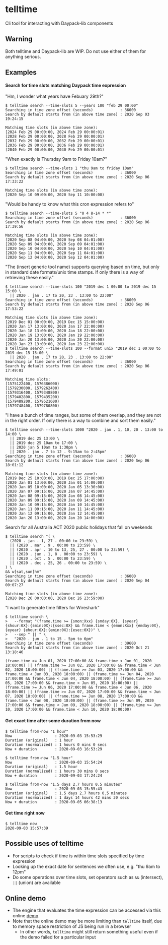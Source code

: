 # telltime
Cli tool for interacting with Daypack-lib components

## Warning
Both telltime and Daypack-lib are WIP. Do not use either of them for anything serious.

## Examples

#### Search for time slots matching Daypack time expression

"Hm, I wonder what years have Febuary 29th?"

```
$ telltime search --time-slots 5 --years 100 "feb 29 00:00"
Searching in time zone offset (seconds)            : 36000
Search by default starts from (in above time zone) : 2020 Sep 03 19:24:15

Matching time slots (in above time zone):
[2024 Feb 29 00:00:00, 2024 Feb 29 00:00:01)
[2028 Feb 29 00:00:00, 2028 Feb 29 00:00:01)
[2032 Feb 29 00:00:00, 2032 Feb 29 00:00:01)
[2036 Feb 29 00:00:00, 2036 Feb 29 00:00:01)
[2040 Feb 29 00:00:00, 2040 Feb 29 00:00:01)
```

"When exactly is Thursday 9am to Friday 10am?"

```
$ telltime search --time-slots 1 "thu 9am to friday 10am"
Searching in time zone offset (seconds)            : 36000
Search by default starts from (in above time zone) : 2020 Sep 06 17:33:22

Matching time slots (in above time zone):
[2020 Sep 10 09:00:00, 2020 Sep 11 10:00:00)
```

"Would be handy to know what this cron expression refers to"

```
$ telltime search --time-slots 5 "0 4 8-14 * *"
Searching in time zone offset (seconds)            : 36000
Search by default starts from (in above time zone) : 2020 Sep 06 17:39:56

Matching time slots (in above time zone):
[2020 Sep 08 04:00:00, 2020 Sep 08 04:01:00)
[2020 Sep 09 04:00:00, 2020 Sep 09 04:01:00)
[2020 Sep 10 04:00:00, 2020 Sep 10 04:01:00)
[2020 Sep 11 04:00:00, 2020 Sep 11 04:01:00)
[2020 Sep 12 04:00:00, 2020 Sep 12 04:01:00)
```

"The (insert generic tool name) supports querying based on time, but only in standard date formats/unix time stamps. If only there is a way of retrieving these easily."

```
$ telltime search --time-slots 100 "2019 dec 1 00:00 to 2019 dec 15 15:00 \
  || 2020 . jan . 17 to 20, 23 . 13:00 to 22:00"
Searching in time zone offset (seconds)            : 36000
Search by default starts from (in above time zone) : 2020 Sep 06 17:53:22

Matching time slots (in above time zone):
[2019 Dec 01 00:00:00, 2019 Dec 15 15:00:00)
[2020 Jan 17 13:00:00, 2020 Jan 17 22:00:00)
[2020 Jan 18 13:00:00, 2020 Jan 18 22:00:00)
[2020 Jan 19 13:00:00, 2020 Jan 19 22:00:00)
[2020 Jan 20 13:00:00, 2020 Jan 20 22:00:00)
[2020 Jan 23 13:00:00, 2020 Jan 23 22:00:00)
$ telltime search --time-slots 100 --format unix "2019 dec 1 00:00 to 2019 dec 15 15:00 \
  || 2020 . jan . 17 to 20, 23 . 13:00 to 22:00"
Searching in time zone offset (seconds)            : 36000
Search by default starts from (in above time zone) : 2020 Sep 06 17:49:01

Matching time slots:
[1575122400, 1576386000)
[1579230000, 1579262400)
[1579316400, 1579348800)
[1579402800, 1579435200)
[1579489200, 1579521600)
[1579748400, 1579780800)
```

"I have a bunch of time ranges, but some of them overlap, and they are not in the right order. If only there is a way to combine and sort them easily."

```
$ telltime search --time-slots 1000 "2020 . jan . 1, 10, 20 . 13:00 to 14:00 \
  || 2019 dec 25 13:00 \
  || 2019 dec 25 10am to 17:00 \
  || 2020 jan 5 10am to 1:30pm \
  || 2020 . jan . 7 to 12 . 9:15am to 2:45pm"
Searching in time zone offset (seconds)            : 36000
Search by default starts from (in above time zone) : 2020 Sep 06 18:01:12

Matching time slots (in above time zone):
[2019 Dec 25 10:00:00, 2019 Dec 25 17:00:00)
[2020 Jan 01 13:00:00, 2020 Jan 01 14:00:00)
[2020 Jan 05 10:00:00, 2020 Jan 05 13:30:00)
[2020 Jan 07 09:15:00, 2020 Jan 07 14:45:00)
[2020 Jan 08 09:15:00, 2020 Jan 08 14:45:00)
[2020 Jan 09 09:15:00, 2020 Jan 09 14:45:00)
[2020 Jan 10 09:15:00, 2020 Jan 10 14:45:00)
[2020 Jan 11 09:15:00, 2020 Jan 11 14:45:00)
[2020 Jan 12 09:15:00, 2020 Jan 12 14:45:00)
[2020 Jan 20 13:00:00, 2020 Jan 20 14:00:00)
```

Search for all Australia ACT 2020 public holidays that fall on weekends

```
$ telltime search "( \
  (2020 . jan . 1, 27 . 00:00 to 23:59) \
  || (2020 . mar . 9 . 00:00 to 23:59) \
  || (2020 . apr . 10 to 13, 25, 27 . 00:00 to 23:59) \
  || (2020 . jun . 1, 8 . 00:00 to 23:59) \
  || (2020 . oct . 5 . 00:00 to 23:59) \
  || (2020 . dec . 25, 26 . 00:00 to 23:59) \
) \
&& w[sat,sun]hm"
Searching in time zone offset (seconds)            : 36000
Search by default starts from (in above time zone) : 2020 Sep 04 00:07:27

Matching time slots (in above time zone):
[2020 Dec 26 00:00:00, 2020 Dec 26 23:59:00)
```

"I want to generate time filters for Wireshark"

```
$ telltime search \
>   --format "(frame.time >= {smon:Xxx} {smday:0X}, {syear} {shour:0X}:{smin:0X}:{ssec:0X} && frame.time < {emon:Xxx} {emday:0X}, {eyear} {ehour:0X}:{emin:0X}:{esec:0X})" \
>   --sep " || " \
>   "2020 . jun . 1 to 15 . 5pm to 6pm"
Searching in time zone offset (seconds)            : 39600
Search by default starts from (in above time zone) : 2020 Oct 21 13:18:46

(frame.time >= Jun 01, 2020 17:00:00 && frame.time < Jun 01, 2020 18:00:00) || (frame.time >= Jun 02, 2020 17:00:00 && frame.time < Jun 02, 2020 18:00:00) || (frame.time >= Jun 03, 2020 17:00:00 && frame.time < Jun 03, 2020 18:00:00) || (frame.time >= Jun 04, 2020 17:00:00 && frame.time < Jun 04, 2020 18:00:00) || (frame.time >= Jun 05, 2020 17:00:00 && frame.time < Jun 05, 2020 18:00:00) || (frame.time >= Jun 06, 2020 17:00:00 && frame.time < Jun 06, 2020 18:00:00) || (frame.time >= Jun 07, 2020 17:00:00 && frame.time < Jun 07, 2020 18:00:00) || (frame.time >= Jun 08, 2020 17:00:00 && frame.time < Jun 08, 2020 18:00:00) || (frame.time >= Jun 09, 2020 17:00:00 && frame.time < Jun 09, 2020 18:00:00) || (frame.time >= Jun 10, 2020 17:00:00 && frame.time < Jun 10, 2020 18:00:00)
```

#### Get exact time after some duration from now

```
$ telltime from-now "1 hour"
Now                   : 2020-09-03 15:53:29
Duration (original)   : 1 hour
Duration (normalized) : 1 hours 0 mins 0 secs
Now + duration        : 2020-09-03 16:53:29
```

```
$ telltime from-now "1.5 hour"
Now                   : 2020-09-03 15:54:24
Duration (original)   : 1.5 hour
Duration (normalized) : 1 hours 30 mins 0 secs
Now + duration        : 2020-09-03 17:24:24
```

```
$ telltime from-now "1.5 days 2.7 hours 0.5 minutes"
Now                   : 2020-09-03 15:55:43
Duration (original)   : 1.5 days 2.7 hours 0.5 minutes
Duration (normalized) : 1 days 14 hours 42 mins 30 secs
Now + duration        : 2020-09-05 06:38:13
```

#### Get time right now

```
$ telltime now
2020-09-03 15:57:39
```

## Possible uses of telltime

- For scripts to check if time is within time slots specified by time expression
- Looking up the exact date for sentences we often use, e.g. "thu 9am to 12pm"
- Do some operations over time slots, set operators such as `&&` (intersect), `||` (union) are available

## Online demo

- The engine that evaluates the time expression can be accessed via this online [demo](https://daypack-dev.github.io/time-expr-demo/)
- Note that the online demo may be more limiting than `telltime` itself, due to memory space restriction of JS being run in a browser
  - In other words, `telltime` might still return something useful even if the demo failed for a particular input
